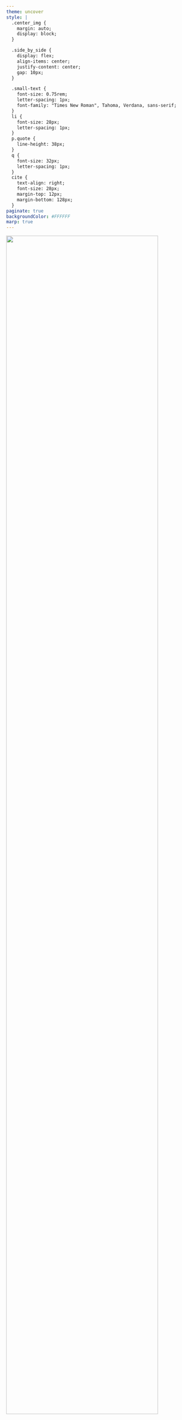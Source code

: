 ```yaml
---
theme: uncover
style: |
  .center_img {
    margin: auto;
    display: block;
  }

  .side_by_side {
    display: flex;
    align-items: center;
    justify-content: center;
    gap: 10px;
  }

  .small-text {
    font-size: 0.75rem;
    letter-spacing: 1px;
    font-family: "Times New Roman", Tahoma, Verdana, sans-serif;
  }
  li {
    font-size: 28px;
    letter-spacing: 1px;
  }
  p.quote {
    line-height: 38px;
  }
  q {
    font-size: 32px;
    letter-spacing: 1px;
  }
  cite {
    text-align: right;
    font-size: 28px;
    margin-top: 12px;
    margin-bottom: 128px;
  }
paginate: true
backgroundColor: #FFFFFF
marp: true
---
```


<img class="center_img" src="assets/phoenix_logo.png" width="90%" />

---

### Предговор

* Какво е Plug?
* Пример: [Линк](https://gist.github.com/IvanIvanoff/a7f0c94ee6815b5cfc776ce3011879b8)

---

### Съдържание

* Ще разгледаме:
  1. Какво е Phoenix и как да го инсталираме;
  2. Какво е MVC архитектура;
  3. Как е структуриран кодът във Phoenix приложение;
  4. Генератори;
  5. Примерен код.
* Няма да разгледаме:
  1. Писане на JS/CSS/HTML;
  2. Сложни примери и детайли. 90 минути са недостатъчни за навлизане в дълбочина в нито една тема.

---

### Какво е Phoenix?

* MVC уеб фреймурък, написан на Elixir.
* Също предоставя и абстракции над Websocket - Channels.
* MVC е архитектурен шаблон за изграждане на уеб приложения, разделен на 3 главни части:
  * **M**odel: Кодът, отговорен за бизнес логиката, комуникацията с базата данни и т.н.
  * **V**iew: Кодът, свързан с потребителския интерфейс.
  * **C**ontroller: Играе ролята на посредник между Model и View. Обработва входящите заявки.

---

### Какво е Phoenix?

* Може да използвате само някои части от Phoenix или да не го използвате като MVC фреймуърк.
* Може да мислите за Phoenix като набор с инструменти. Вие избирате кои от тях да използвате.
* Може да не използвате Ecto.
* Може да не използвате View/HTML.
* Може да пишете приложение, което е само JSON API.
* Може да пишете приложение, което е само GraphQL сървър.
* Може да поддържате само websocket endpoints.

---

<img class="center_img" src="assets/mvc_overview_1.png" width="90%" />

---

<img class="center_img" src="assets/mvc_overview_2.png" width="60%" />

---

### Първи стъпки

* `mix archive.install hex phx_new` - Създаване на нов Phoenix проект.
* Може и без `mix phx.new`, така се спестява писането на много boilerplate.
* Сайт: https://www.phoenixframework.org/
* Github: https://github.com/phoenixframework/phoenix/
* Създаване на нов Phoenix проект в стъпки: [линк](https://hexdocs.pm/phoenix/up_and_running.html)

---

```bash
➜ mix phx.new app

We are almost there! The following steps are missing:
    $ cd app
Then configure your database in config/dev.exs and run:
    $ mix ecto.create
Start your Phoenix app with:
    $ mix phx.server
You can also run your app inside IEx (Interactive Elixir) as:
    $ iex -S mix phx.server

➜ cd app 
➜ mix ecto.create # Създаваме базата данни
➜ mix phx.gen.auth Accounts User users # Създаваме authentication
```

---

### Структура на Phoenix проект

* `assets` съдържа frontend assets - най-вече Javascript и CSS.
* `lib` съдържа кода на нашето приложение.
  * `lib/my_app` съдържа бизнес логиката. Тук се случва интеракцията с базата данни, т.е. тук живее Model частта.
  * `lib/my_app_web` съдържа кода, отговорен за предоставянето на програмата като уеб приложение, т.е. тук живеят Controller и View частите.
  * Всичко, което сме правили на лекции и домашни досега (освен лекцията за Plug), е код, който живее в `lib/my_app`
* `priv` съдържа файлове и скриптове, които не са част от приложението, но са нужни в production. Това включва статични файлове, скриптове за миграция на базата данни, файлове, свързани с i18n и др.
* `test` съдържа всички тестове.

---

```sh
.
├── assets
│   ├── ...
├── config
├── lib
│   ├── test_structure
│   └── test_structure_web
│       ├── components
│       │   └── layouts
│       └── controllers
│           └── page_html
├── priv
│   ├── gettext
│   │   └── en
│   │       └── LC_MESSAGES
│   ├── repo
│   │   └── migrations
│   └── static
│       └── images
└── test
    ├── support
    └── test_structure_web
        └── controllers
```

---

```sh
./test_structure_web
├── components
│   ├── core_components.ex
│   ├── layouts
│   │   ├── app.html.heex
│   │   └── root.html.heex
│   └── layouts.ex
├── controllers
│   ├── error_html.ex
│   ├── error_json.ex
│   ├── page_controller.ex
│   ├── page_html
│   │   └── home.html.heex
│   └── page_html.ex
├── endpoint.ex
├── gettext.ex
├── router.ex
└── telemetry.ex
```

---

### Model

* Бизнес логиката на приложението.
* Имплементира връзката с външни сървиси - API-та, бази данни и т.н.
* Имплементира връзката с базата данни, трансформацията на данните и правилата, според които данните се променят.
* Кодът е независим от визуализацията и е отговорен за самите данни:
  * Кодът, който валидира и съхранява потребител в базата данни.
  * Кодът, който променя потребителското име.
  * Кодът, който изпраща мейли.

---

### Структуриране на кода в моделите

* В литературата и документацията за Elixir често ще срещнете термини като:
  * Core/Schema Module
  * Context/Boundary Module
* Phoenix генераторите създават код, който е организиран по този начин.

---

### Schema (Core) Modules

* Най-често съдържа дефиниция на Ecto схема, changeset функции и дефиниции на заявки.
* Тук поставяме код, който е детерминистичен.
* Функциите връщат `Ecto Query` и извикващият функцията трябва да изпълни тази заявка.
  * Композицията на заявка е детерминистична операция;
  * Изпълнението на заявка не е детерминистична операция.
* Външният свят не работи директно с тези модули.
* Пример: [линк](https://gist.github.com/IvanIvanoff/9384462be1a922bcc178df6ef62dd672)
---


### Context (Boundary) Modules

* Предоставят връзка с външни ресурси - бази данни, API-та и т.н.
* Скриват досадни детайли.
  * При смяна на парола трябва да се изтрие старата, да се изтрият всички съществуващи токени, да се запише новата парола, (опционално) да се изпрати мейл, че е настъпила промяна (без да пращате парола в текстов вид) и т.н.
* Грижат се за несигурността/недетерминистичността на поведението.
  * Най-често като връщат `{:ok, result}` или `{:error, reason}`
* Групират много сървиси/core модули и предоставят единно API за достъп
  * `Accounts` контекст модула използва с `User`, `UserToken`, `UserNotifier` и т.н., за да предостави API за работа с потребители.
* Пример: [линк](https://gist.github.com/IvanIvanoff/9ecfd2130e97963e1b62ec0bad2667d1)

---

### Core или Boundary?

* По усет/интуиция. Разгледайте кода, генериран от Phoenix, за да ги добиете.
* Добавете Ecto Query в Core и изпълнението на заявката в Context.
* Pipe-land vs With-land (Opinionated, изобщо не е твърдо правило)
  * `|>` е "детерминистично" в смисъл че ако някоя функция не върне очакван резултат, то ще получим `MatchError`
  * Използваме `with` вместо `|>`, когато очакваме възможност за грешки.
* Детерминистичните неща отиват в Core, недетерминистичните в Context
* Ако за изпълнението на някоя функционалност се изисква комбинирането на няколко схеми и функционалности от различни модули - в Context.

---

### Schema (Core) Modules - Extra

* Схема модулите предоставят логика, която описва как да свържем един Elixir модул с таблица в базата данни.
* Схема модулите не взаимодействат с базата данни, а предоставят код, който отговаря на някои въпроси:
  * Какво е името на таблицата в базата?
  * Какви полета има схемата и таблицата (може да предоставим колона от таблицата с друго име в схемата)?
  * Какви са връзките между отделни таблици (`belongs_to`, `has_one`, `has_many` и т.н.)?
  * Каква заявка да използваме, за да вземем/променим данни в таблицата?
  * Как да валидираме данните, преди да ги запишем в базата данни?
  * Други.
* Context модулът взима нужните заявки от Schema модула и ги изпълнява.

---

```sh
./lib/pento
├── accounts # folder named as the context module, holds the schema modules
│   ├── user.ex # schema/core module
│   ├── user_notifier.ex # schema/core module
│   └── user_token.ex # schema/core module
├── accounts.ex # context module
├── application.ex
├── catalog
│   └── product.ex # schema/core module
├── catalog.ex  # context module
├── mailer.ex
├── promo # folder named as the context module, holds the schema modules
│   └── recipient.ex # schema/core module
├── promo.ex  # context module
├── release.ex
└── repo.ex
```

---

### Controller

* Контролерът е модул, действащ като посредник.
* Той приема постъпила заявка, комуникира с модела и избира какъв отговор ще бъде върнат, визуализиран чрез View.
* За да бъде един модул контролер: `use MyWebWeb, :controller`.
* Използва `Plug` и е `plug`.
* Функциите в контролера се наричат `actions`.

---

```elixir
# router.ex
get "/", PageController, :index

# page_controller.ex
defmodule HelloWeb.PageController do
  use HelloWeb, :controller

  def index(conn, _params) do
    render(conn, :index)
  end
end
```

---

```elixir
defmodule MyAppWeb.UserController do
  use MyAppWeb, :controller

  alias MyApp.Accounts
  alias MyApp.Accounts.User
  # ...

  def create(conn, %{"user" => user_params}) do
    case Accounts.create_user(user_params) do
      {:ok, user} ->
        conn
        |> put_flash(:info, "User created successfully.")
        |> redirect(to: ~p"/users/#{user}")

      {:error, %Ecto.Changeset{} = changeset} ->
        render(conn, :new, changeset: changeset)
    end
  end
end
```

---

### Actions

* Controller actions са просто функции, които приемат `Plug.Conn` и параметри и връщат `Plug.Conn`.
* Можем да ги именуваме както пожелаем, стига да съвпадат с някоя дефиниция в рутера.
* Phoenix ни предоставя помощни функции като `render/2`, `render/3`, `json/2`, `text/2` и др.
  * Тези функции по подадените аргументи създават отговор.
  * Добавят нужните response headers.
  * Изпращат отговор чрез `Plug.Conn.send_resp/2`.
  * `Plug.Conn.send_resp/2` изпраща отговора и извиква `halt`, с което заявката е приключена.

---

### Action parameters

* Вторият аргумент на всеки `action` е речник с параметри.
* Тези параметри са обединение на множество параметри.
* Прието е да ги именуваме `params`.
* Съдържат всички параметри от заявката.
* Получават се чрез обединение на `conn.path_params`, `conn.body_params` и `conn.query_params`
  * Параметрите от пътя: `/hello/:name`;
  * Параметрите от тялото на заявката (например при `POST` заявка);
  * Параметрите от URL-а `?param1=value1&param2=value2&param3=value3`;
  * Да не се бъркат `path_params` и `query_params`.

---

### render/{2,3}

* render/рендериране е процесът на генериране на HTML, който ще бъде върнат на клиента.
* Използва се, когато връщаме HTML, който ще бъде визуализиран от браузър.
* Функция, която използва темплейт, за да създаде HTML отговор, да попълни параметрите в темплейта, да добави правилния HTTP хедър и да изпрати отговор на потребителя.
* Приема като аргументи:
  * `conn`;
  * Темплейт като атом или низ;
  * Речник `assigns` със стойности, които ще бъдат интерполирани в темплейта.

---

```elixir
def render(conn, template, assigns) do
  # ...
  conn 
  #...  
  |> render_and_send(...)
end

defp render_and_send(conn, format, template, assigns) do
  view = view_module(conn, format)
  conn = prepare_assigns(conn, assigns, template, format)
  data = render_with_layouts(conn, view, template, format)

  conn
  |> ensure_resp_content_type(MIME.type(format))
  |> send_resp(conn.status || 200, data)
end
```

---

### View във Phoenix

* В последната major версия (1.7 от 02.2023) са направени значителни промени във View частта.
* Преди 1.7 се използваше `:phoenix_view` библиотеката, която генерира `render` функции, използвайки
  темплейти от файлове на диска.
* От 1.7 се препочита писането на Components.
  * Function/Stateless components - функция, която приема `assigns` и връща `~H` структура.
  * Module/Live components - модул, който дефинира Component. Грижи се за своето състояние, обработва събития и т.н.
* В тази лекция ще дадем примери само с Components.

---

### View

* Грижи се за визуалната репрезентация на данните.
* Включва писането на templates/components/layouts чрез използването на HTML/CSS/Javascript.
* От Phoenix 1.7 по подразбиране използва Tailwind CSS.
* Използва се също Elixir:
  * Написване на помощни функции в .ex файлове
  * Embedded Elixir в самите темплейти - `.heex` файловото разширение и `~H` сигил.

---

```elixir
attr :for, :any, required: true, doc: "the data structure for the form"
attr :as, :any, default: nil, doc: "the server side parameter to collect all input under"

attr :rest, :global,
  include: ~w(autocomplete name rel action enctype method novalidate target),
  doc: "the arbitrary HTML attributes to apply to the form tag"

slot :inner_block, required: true
slot :actions, doc: "the slot for form actions, such as a submit button"

def simple_form(assigns) do
  ~H"""
  <.form :let={f} for={@for} as={@as} {@rest}>
    <div class="mt-10 space-y-8 bg-white">
      <%= render_slot(@inner_block, f) %>
      <div :for={action <- @actions} class="mt-2 flex items-center justify-between gap-6">
        <%= render_slot(action, f) %>
      </div>
    </div>
  </.form>
  """
end
# More examples here: https://gist.github.com/IvanIvanoff/f2034c33e162eb6dde551d9f0c242bd5
```

---

### View vs Template vs Layout vs Component

* `Template` е HTML структурата, която има "празни" места, които се попълват от параметри.
* `View` е частта от кода, която е отговорна за рендерирането на темплейтите. Допълнително може да се грижи и за обработката на параметрите, който се използват в темплейта.
* `Layout` е template, който "обгръща" нашите темплейти. Обикновено тук включваме `<html>`, `<head>` и `<body>` таговете, като всички наши темплейти се добавят между `<body>` и `</body>`.
  * Използва се, за да спести повтарянето на код.
  * Може да се влагат Layouts.

---

### View vs Template vs Layout vs Component

* `Component` може да значи две неща:
  * Function Component - функция, която приема `assigns` и връща `~H` структура.
  * Module Compontent - модул, който дефинира Component. Грижи се за своето състояние, обработва събития и т.н.
  * Функцията-компонент може да живее в самия controller/live модул, което опростява значително сложността на структурата - няма нужда от oтделни view и template файлове. Особено полезно и използвано е при LiveView (следващата лекция).

---


---

### Sigils

* Механизъм за представяне на данни чрез тяхната текстова репрезентация.
* `~D[2023-05-05]` вместо `Date.new(2023, 5, 5)`
* `~r/foo|bar/` вместо `Regex.compile!("foo|bar")`
* Това позволява добавянето на функционалност чрез библиотека, а не чрез разширяване на синтаксиса на езика.
  * Синтаксис: `%{}`, `{}`, `[]`, etc.
  * Сигил: `~r/foo/`, `~D[2023-05-15]` и т.н.
* До Elixir 1.14 името на сигилите е една буква: `~s`, `~r`, `~U`, `~D` и т.н.
* От Elixir 1.15 името на сигилите може да е повече от една буква, но е задължително всички букви да са главни.
  * За да се избегнат неясноти: `var=~opts[bar]` vs `var =~ opts[bar]` vs `var = ~opts[bar]`
  * Очаква се да добавят `~PID`, `~PORT` и други подобни сигили.

---

```elixir
defmacro sigil_D({:<<>>, _, [string]}, []) do
  {{:ok, {year, month, day}}, calendar} = parse_with_calendar!(string, :parse_date, "Date")
  to_calendar_struct(Date, calendar: calendar, year: year, month: month, day: day)
end

defmacro sigil_r({:<<>>, _meta, [string]}, options) when is_binary(string) do
  binary = :elixir_interpolation.unescape_string(string, &Regex.unescape_map/1)
  regex = Regex.compile!(binary, :binary.list_to_bin(options))
  Macro.escape(regex)
end

defmacro sigil_r({:<<>>, meta, pieces}, options) do
  binary = {:<<>>, meta, unescape_tokens(pieces, &Regex.unescape_map/1)}
  quote(do: Regex.compile!(unquote(binary), unquote(:binary.list_to_bin(options))))
end
```

---

### Verified Routes sigil ~p

* Когато правим линк към някой път в нашето приложение, може да използваме просто стрингове: `"/users/#{user.id}"`
* Но в този случай, ако допуснем грешка, няма да разберем веднага, а чак по време на изпълнение.
* Искаме по време на компилация да получим грешка, ако сме използвали невалиден път като `/user/#{user.id}`
* Преди Phoenix 1.7 използваме функция, която генерира път: `Routes.user_path(conn, :show, user)`

---

### Verified Routes sigil ~p

* От Phoenix 1.7 използваме `~p` сигил: `~p"/users/#{user.id}`, който е много по-прост за употреба, но 
  * В `~p` сигила интерполацията работи по по-различен начин.
  * Можем да напишем просто `~p"/users/user"` ако `user` има поле `:id`
  * Когато генерираме query параметри, може да интерполираме речник, вместо да използваме `URI.encode_query/2`.
* [Verified Routes имплементация](https://github.com/phoenixframework/phoenix/blob/main/lib/phoenix/verified_routes.ex)

---

### HEEX (HTML+EEx) Sigil ~H

* Когато трябва да пишем HTML, използваме `~H` сигил
* `~H"<span class={[@name, @class]} />"`
* Низовете в този сигил минават през HTML валидация.
  * Преди въвеждането на `~H`, ако във вашия HTML код има грешка, липсващ затварящ таг и т.н., ще разберете доста по-късно.
* Низовете в този сигил се форматират чрез специален плъгин на Elixir Formatter
  * `plugins: [Phoenix.LiveView.HTMLFormatter]`
  * Форматира HTML кода, т.е. форматира вътрешността на низ.
* Може да embed-вате Elixir код чрез `<%= <elixir code> %>` и `<% <elixir code> %>`
* Ако искате да embed-вате Elixir в HTML таг: `<div id={@id}>`

---

```elixir
~H"""
<.form :let={f} for={@for} as={@as} {@rest}>
  <div class="mt-10 space-y-8 bg-white">
    <%= render_slot(@inner_block, f) %>
    <div :for={action <- @actions} class="mt-2 flex items-center justify-between gap-6">
      <%= render_slot(action, f) %>
    </div>
  </div>
</.form>
"""
```

---

### Phoenix.Endpoint

* `Phoenix.Endpoint` е входната точка за всяка заявка. 
* Представлява поредица от `plug`-ове (които се изпълняват за всяка заявка), свързани със:
  * Сервиране на статични файлове (img, css, js, etc.);
  * Настройки на сесията;
  * Добавяне на request_id;
  * Добавяне на telemetry plug;
  * Други.
* Последният `plug` е рутерът - изпълнението се предава на нашия код.
* [Пример](https://github.com/meddle0x53/presentem/blob/master/lib/presentem_web/endpoint.ex)

---

### Phoenix.Router

* Надгражда Plug.Router
* Добавя `scope` макрос за създаване на namespaces.
* Добавя `pipeline` макрос за изграждане на именувана поредица от plug-ове и макрос `pipe_through` за употребата му.
* Добавя `get/3`/`post/3`/т.н. макроси за обработка на HTTP заявки чрез делегация към контролер.

---

```elixir
defmodule MyApp.Router do
  use PresentemWeb, :router

  pipeline :browser do
    plug :accepts, ["html"]
    plug :fetch_session
    plug :fetch_live_flash
    plug :put_root_layout, {MyApp.LayoutView, :root}
    plug :protect_from_forgery
    plug :put_secure_browser_headers
  end

  pipeline :api do
    plug :accepts, ["json"]
  end

  scope "/", MyApp do
    pipe_through :browser

    get "/users/:id", UserController, :show
    get "/users", UserController, :index
    post "/users", UserController, :create
  end
end
```

---

```elixir
defmodule MyAppWeb.UserController do
  use MyAppWeb, :controller

  alias MyApp.Accounts
  alias MyApp.Accounts.User

  def index(conn, _params) do
    users = Accounts.list_users()
    render(conn, :index, users: users)
  end

  def create(conn, %{"user" => user_params}) do
    case Accounts.create_user(user_params) do
      {:ok, user} ->
        conn
        |> put_flash(:info, "User created successfully.")
        |> redirect(to: ~p"/users/#{user}")

      {:error, %Ecto.Changeset{} = changeset} ->
        render(conn, :new, changeset: changeset)
    end
  end

  def show(conn, %{"id" => id}) do
    user = Accounts.get_user!(id)
    render(conn, :show, user: user)
  end
end
```

---

### Generators

* `Mix Task`, който генерира код за вас.
* Удобни са, когато трябва бързо да създадем приложение.
* Удобни са за изграждане на скелет, върху който след това да добавяме.
* Предоставените генератори са добре обмислени и написани от опитни програмисти.
* Добавят и тестове.
* Има различни видове генератори:
  * Създават таблица в базата данни и модули за работа с тях.
  * Създават и HTML страници за интеракция с базата.
  * Създават логика за регистрация и автентикация.
* Четете внимателно какво принтира всеки генератор, защото може да се наложи вие да довършите част от работата.

---

### mix phx.new

* Генератор, който създава нов Phoenix проект.
* Създава структурата на проекта, Router, Endpoint, Telemetry, Gettext и др.
* HTML/CSS компонентите в 1.7+ са написани от екипа на Tailwind CSS.
* Помислили са за accessability на ключовите компоненти, предоставени с новия проект:
  * Компонентите в `core_components.ex` са написани, като се вземат предвид screen readers потребители.
  * Тоест хора със зрителни нарушения ще могат по-лесно да използват сайта.
  * Това не важи за всички уеб сайтове - при грешно имплементиран фокус може да се получи разминаване между това, което е на екрана (някой modal), и това къде се намира фокусът на screen reader-a

---

### mix phx.gen.auth

* `mix phx.gen.auth Accounts User users`
* Създава система за автентикация на потребители, която включва:
  * Таблици в базата данни;
  * Модули за работа с тези таблици;
  * Уеб интерфейс;
  * Спазва OWASP препоръките.
* Пример: [Видео](https://www.loom.com/share/8e684f8386bd4301892dc9f1ec01f399)

---

### mix phx.gen.html

* `mix phx.gen.html Catalog Product products sku:string name:string price:integer`
* Добавяме `/products` в `router.ex` (както принтира и генератора)
* Създава context и schema модули, миграция за базата данни и CRUD HTML уеб интерфейс за работа с този ресурс.
* Пример: [Видео](https://www.loom.com/share/cfbd3cb872b848e390f415015001733e)

---

### Други генератори

* `mix phx.gen.json` - Генерира таблица в базата данните, схема и контекст модули и контролер. Сервира ресурса като JSON API, а не HTML. Принтира на екрана какво трябва да добавите в Router
* `mix phx.gen.live` - Генерира LiveView ресурс.
* `mix phx.gen.release --docker` - Генерира нужните файлове за създаване на Mix Release, както и Dockerfile.
  * `mix phx.gen.secret` - Генерира случаен низ с достатъчна ентропия, за да може да бъде използван като secret.
* И други.

---

### Instrument/Instrumentation

* `Instrumentation` означава измерване и мониториране на изпълнението/производителността на дадена програма.
  * `Binary Instrumentation`
* Това се прави с цел събиране на данни, нужни за профилиране, откриване на грешки, проследяване на изпълнението, откриване на бавни части от програмата и т.н.
* `Instrument` (глагол) - извършване на Instrumentation
* `Instrument` (съществително) - Парче код/библиотека/tool, които извършват логиката по Instrumentation.
* Можем да наречем инструменти profiler/logger/tracer.

---

### Telemetry

* `:telemetry` библиотеката за dynamic dispatching на events.
* Фокусът е върху метрики и instrumentation.
* Тези събития (events) могат да бъдат каквото пожелаете, например:
  * Започване/завършване на Phoenix заявка.
  * Започване/завършване на Ecto заявка.
* След това тези events може да бъдат агрегирани:
  * 95-и персентил за времето за изпълнение на цялата заявка;
  * Среден брой Ecto заявки в минута/час;
  * Други

---

```elixir
# event emitting
:telemetry.execute(
  [:web, :request, :done],
  %{latency: latency},
  %{request_path: path, status_code: status}
)

# event handling
defmodule LogResponseHandler do
  require Logger

  def handle_event([:web, :request, :done], measurements, metadata, _config) do
    Logger.info(
      "[#{metadata.request_path}] #{metadata.status_code} sent in #{measurements.latency}"
    )
  end
end

```
---

<img class="center_img" src="assets/phoenix_telemetry_execute.png" width="90%" />

---

### i18n

* `Internazionalization` е процесът по дизайн и имплементация на софтуер така, че да може да бъде адаптиран за различни езици.
* В Elixir това се постига чрез използване на библиотеката `:gettext`.
* Вместо директно използване на низове `"Hello World!"` се използва `gettext("Hello world!")`, където `"Hello world!"` е `msgid`
* Поддържа и други функции:
  * `ngettext` - За "превод" между единствено и множествено число
  * `dgettext` - Приема като допълнителен аргумент домейн
  * `pgettext` - Съобщение с контекст, който може да се използва за разрешаване на неясноти. Например `file` може да е както глагол, така и съществително.
* `locale` - Посочва езика, на който ще бъдат визуализирани текстовете.

---

### Mailer

* Phoenix генераторът добавя модули, свързани с изпращане на мейли.
* Използва `:swoosh` библиотеката.
* По подразбиране работи с локален адаптер, който вместо да праща мейли, ги записва на диска.
* В `config.runtime.exs` в коментар има описание на нужната конфигурация, за да заработи.
* Може да използвате Mailchimp/Mailjet/Mailgun/etc. 
---

### Phoenix.Channel

* Абстракция над Websocket
* Позволява писането на soft real-time приложения:
  * Чат;
  * Push notifications;
  * Интерактивни приложения;
* Начин на работа:
  * Клиент установява връзка със сървъра, използвайки Websocket;
  * Клиентът се присединява към един или повече Topics (идентифицирани чрез произволен низ);
  * Един Topic може да е публичен (всички могат да се присединят);
  * Един Topic може да е частен, например позволявате на клиентът да се присъедини към Topic `my_room:10` само ако ID-то на потребителя е 10.
  * Клиентът може да пише (push) съобщения в Topic и да получава съобщения от този Topic.

---

```elixir
defmodule HelloWeb.RoomChannel do
  use Phoenix.Channel

  def join("room:lobby", _message, socket) do
    {:ok, socket}
  end

  def join("room:" <> _private_room_id, _params, _socket) do
    {:error, %{reason: "unauthorized"}}
  end

  def handle_in("new_msg", %{"body" => body}, socket) do
    broadcast!(socket, "new_msg", %{body: body})
    {:noreply, socket}
  end
end
```

---

```js
let channel           = socket.channel("room:lobby", {})
let chatInput         = document.querySelector("#chat-input")
let messagesContainer = document.querySelector("#messages")

chatInput.addEventListener("keypress", event => {
  if(event.key === 'Enter'){
    channel.push("new_msg", {body: chatInput.value})
    chatInput.value = ""
  }
})

channel.on("new_msg", payload => {
  let messageItem = document.createElement("p")
  messageItem.innerText = `[${Date()}] ${payload.body}`
  messagesContainer.appendChild(messageItem)
})

channel.join()
  .receive("ok", resp => { console.log("Joined successfully", resp) })
  .receive("error", resp => { console.log("Unable to join", resp) })

export default socket
```

---

### Край